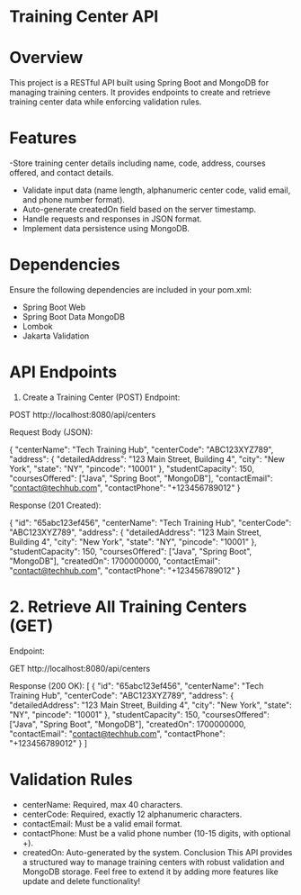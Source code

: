 # Training Center API
 # Overview
 This project is a RESTful API built using Spring Boot and MongoDB for managing training centers. It provides endpoints to create and retrieve training center data while enforcing validation rules.
 # Features 
 -Store training center details including name, code, address, courses offered, and contact details.
 - Validate input data (name length, alphanumeric center code, valid email, and phone number format).
 - Auto-generate createdOn field based on the server timestamp.
 - Handle requests and responses in JSON format.
 - Implement data persistence using MongoDB.
 # Dependencies
 Ensure the following dependencies are included in your pom.xml:
 - Spring Boot Web
 - Spring Boot Data MongoDB
 - Lombok
 - Jakarta Validation
 # API Endpoints
 1. Create a Training Center (POST)
 Endpoint:

 POST http://localhost:8080/api/centers
 
 Request Body (JSON):
 
 {
    "centerName": "Tech Training Hub",
    "centerCode": "ABC123XYZ789",
    "address": {
        "detailedAddress": "123 Main Street, Building 4",
        "city": "New York",
        "state": "NY",
        "pincode": "10001"
    },
    "studentCapacity": 150,
    "coursesOffered": ["Java", "Spring Boot", "MongoDB"],
    "contactEmail": "contact@techhub.com",
    "contactPhone": "+123456789012"
 }
 
 Response (201 Created):
 
 {
    "id": "65abc123ef456",
    "centerName": "Tech Training Hub",
    "centerCode": "ABC123XYZ789",
    "address": {
        "detailedAddress": "123 Main Street, Building 4",
        "city": "New York",
        "state": "NY",
        "pincode": "10001"
    },
    "studentCapacity": 150,
    "coursesOffered": ["Java", "Spring Boot", "MongoDB"],
    "createdOn": 1700000000,
    "contactEmail": "contact@techhub.com",
    "contactPhone": "+123456789012"
 }
 
 # 2. Retrieve All Training Centers (GET)
 Endpoint:
 
 GET http://localhost:8080/api/centers
 
 Response (200 OK):
 [
    {
        "id": "65abc123ef456",
        "centerName": "Tech Training Hub",
        "centerCode": "ABC123XYZ789",
        "address": {
            "detailedAddress": "123 Main Street, Building 4",
            "city": "New York",
            "state": "NY",
            "pincode": "10001"
        },
        "studentCapacity": 150,
        "coursesOffered": ["Java", "Spring Boot", "MongoDB"],
        "createdOn": 1700000000,
        "contactEmail": "contact@techhub.com",
        "contactPhone": "+123456789012"
    }
]

# Validation Rules
- centerName: Required, max 40 characters.
- centerCode: Required, exactly 12 alphanumeric characters.
- contactEmail: Must be a valid email format.
- contactPhone: Must be a valid phone number (10-15 digits, with optional +).
- createdOn: Auto-generated by the system.
 Conclusion
 This API provides a structured way to manage training centers with robust validation and MongoDB storage. Feel free to extend it by adding more features like update and delete functionality!
